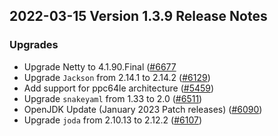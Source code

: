 ## 2022-03-15 Version 1.3.9 Release Notes

### Upgrades
- Upgrade Netty to 4.1.90.Final ([#6677](https://github.com/density-project/Density/pull/6677)
- Upgrade `Jackson` from 2.14.1 to 2.14.2 ([#6129](https://github.com/density-project/Density/pull/6129))
- Add support for ppc64le architecture ([#5459](https://github.com/density-project/Density/pull/5459))
- Upgrade `snakeyaml` from 1.33 to 2.0 ([#6511](https://github.com/density-project/Density/pull/6511))
- OpenJDK Update (January 2023 Patch releases) ([#6090](https://github.com/density-project/Density/pull/6090))
- Upgrade `joda` from 2.10.13 to 2.12.2 ([#6107](https://github.com/density-project/Density/pull/6107))

